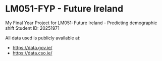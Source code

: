 # LM051-FYP - Future Ireland
My Final Year Project for LM051: Future Ireland - Predicting demographic shift
Student ID: 20251971

All data used is publicly available at:
- https://data.gov.ie/
- https://data.cso.ie/